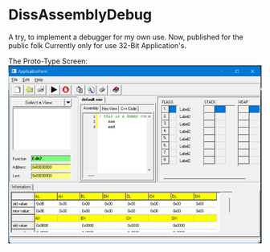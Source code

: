 # DissAssemblyDebug
A try, to implement a debugger for my own use. Now, published for the public folk
Currently only for use 32-Bit Application's.

The Proto-Type Screen:
![ProtoScreen](src/assets/image/screen0.png)
